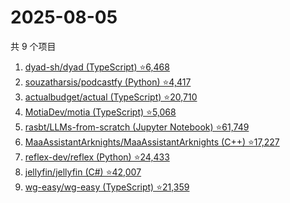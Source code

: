 # 2025-08-05

共 9 个项目

<!-- BEGIN GITHUB -->
<!-- 最后更新时间 2025-08-05 17:17:01 +0800 -->
1. [dyad-sh/dyad (TypeScript) ⭐6,468](https://github.com/dyad-sh/dyad)
1. [souzatharsis/podcastfy (Python) ⭐4,417](https://github.com/souzatharsis/podcastfy)
1. [actualbudget/actual (TypeScript) ⭐20,710](https://github.com/actualbudget/actual)
1. [MotiaDev/motia (TypeScript) ⭐5,068](https://github.com/MotiaDev/motia)
1. [rasbt/LLMs-from-scratch (Jupyter Notebook) ⭐61,749](https://github.com/rasbt/LLMs-from-scratch)
1. [MaaAssistantArknights/MaaAssistantArknights (C++) ⭐17,227](https://github.com/MaaAssistantArknights/MaaAssistantArknights)
1. [reflex-dev/reflex (Python) ⭐24,433](https://github.com/reflex-dev/reflex)
1. [jellyfin/jellyfin (C#) ⭐42,007](https://github.com/jellyfin/jellyfin)
1. [wg-easy/wg-easy (TypeScript) ⭐21,359](https://github.com/wg-easy/wg-easy)
<!-- END GITHUB -->